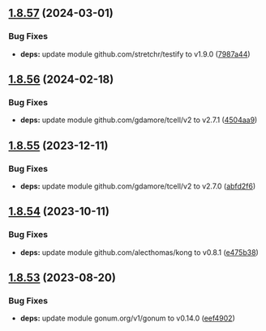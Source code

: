 ## [1.8.57](https://github.com/dds/aoc2019/compare/v1.8.56...v1.8.57) (2024-03-01)


### Bug Fixes

* **deps:** update module github.com/stretchr/testify to v1.9.0 ([7987a44](https://github.com/dds/aoc2019/commit/7987a44cddce3f8ecdbbb16dee01edf91ec59e8f))



## [1.8.56](https://github.com/dds/aoc2019/compare/v1.8.55...v1.8.56) (2024-02-18)


### Bug Fixes

* **deps:** update module github.com/gdamore/tcell/v2 to v2.7.1 ([4504aa9](https://github.com/dds/aoc2019/commit/4504aa933cfdbb21bfbf5c5b8d411888ca57ee8b))



## [1.8.55](https://github.com/dds/aoc2019/compare/v1.8.54...v1.8.55) (2023-12-11)


### Bug Fixes

* **deps:** update module github.com/gdamore/tcell/v2 to v2.7.0 ([abfd2f6](https://github.com/dds/aoc2019/commit/abfd2f6280c596a5bc553df469e2cf8ad010c992))



## [1.8.54](https://github.com/dds/aoc2019/compare/v1.8.53...v1.8.54) (2023-10-11)


### Bug Fixes

* **deps:** update module github.com/alecthomas/kong to v0.8.1 ([e475b38](https://github.com/dds/aoc2019/commit/e475b38d0e95e6450d7fc83b7a845ec25e926188))



## [1.8.53](https://github.com/dds/aoc2019/compare/v1.8.52...v1.8.53) (2023-08-20)


### Bug Fixes

* **deps:** update module gonum.org/v1/gonum to v0.14.0 ([eef4902](https://github.com/dds/aoc2019/commit/eef4902cb1d47719e4b2c70ec418d5acf85b98e9))



